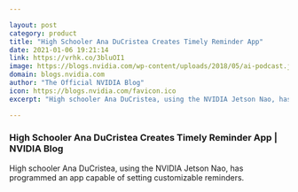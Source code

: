 ```yaml
---

layout: post
category: product
title: "High Schooler Ana DuCristea Creates Timely Reminder App"
date: 2021-01-06 19:21:14
link: https://vrhk.co/3bluOI1
image: https://blogs.nvidia.com/wp-content/uploads/2018/05/ai-podcast.jpg
domain: blogs.nvidia.com
author: "The Official NVIDIA Blog"
icon: https://blogs.nvidia.com/favicon.ico
excerpt: "High schooler Ana DuCristea, using the NVIDIA Jetson Nao, has programmed an app capable of setting customizable reminders."

---
```


### High Schooler Ana DuCristea Creates Timely Reminder App | NVIDIA Blog

High schooler Ana DuCristea, using the NVIDIA Jetson Nao, has programmed an app capable of setting customizable reminders.